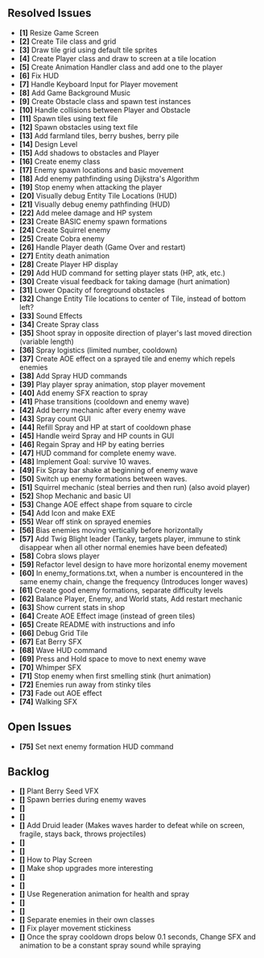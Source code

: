 ## Resolved Issues ##

- **[1]** Resize Game Screen
- **[2]** Create Tile class and grid
- **[3]** Draw tile grid using default tile sprites
- **[4]** Create Player class and draw to screen at a tile location
- **[5]** Create Animation Handler class and add one to the player
- **[6]** Fix HUD
- **[7]** Handle Keyboard Input for Player movement
- **[8]** Add Game Background Music
- **[9]** Create Obstacle class and spawn test instances
- **[10]** Handle collisions between Player and Obstacle
- **[11]** Spawn tiles using text file
- **[12]** Spawn obstacles using text file
- **[13]** Add farmland tiles, berry bushes, berry pile
- **[14]** Design Level
- **[15]** Add shadows to obstacles and Player
- **[16]** Create enemy class
- **[17]** Enemy spawn locations and basic movement
- **[18]** Add enemy pathfinding using Dijkstra's Algorithm
- **[19]** Stop enemy when attacking the player
- **[20]** Visually debug Entity Tile Locations (HUD)
- **[21]** Visually debug enemy pathfinding (HUD)
- **[22]** Add melee damage and HP system
- **[23]** Create BASIC enemy spawn formations
- **[24]** Create Squirrel enemy
- **[25]** Create Cobra enemy
- **[26]** Handle Player death (Game Over and restart)
- **[27]** Entity death animation
- **[28]** Create Player HP display
- **[29]** Add HUD command for setting player stats (HP, atk, etc.)
- **[30]** Create visual feedback for taking damage (hurt animation)
- **[31]** Lower Opacity of foreground obstacles
- **[32]** Change Entity Tile locations to center of Tile, instead of bottom left?
- **[33]** Sound Effects
- **[34]** Create Spray class
- **[35]** Shoot spray in opposite direction of player's last moved direction (variable length)
- **[36]** Spray logistics (limited number, cooldown)
- **[37]** Create AOE effect on a sprayed tile and enemy which repels enemies
- **[38]** Add Spray HUD commands
- **[39]** Play player spray animation, stop player movement
- **[40]** Add enemy SFX reaction to spray
- **[41]** Phase transitions (cooldown and enemy wave)
- **[42]** Add berry mechanic after every enemy wave
- **[43]** Spray count GUI
- **[44]** Refill Spray and HP at start of cooldown phase
- **[45]** Handle weird Spray and HP counts in GUI
- **[46]** Regain Spray and HP by eating berries
- **[47]** HUD command for complete enemy wave.
- **[48]** Implement Goal: survive 10 waves.
- **[49]** Fix Spray bar shake at beginning of enemy wave
- **[50]** Switch up enemy formations between waves.
- **[51]** Squirrel mechanic (steal berries and then run) (also avoid player)
- **[52]** Shop Mechanic and basic UI
- **[53]** Change AOE effect shape from square to circle
- **[54]** Add Icon and make EXE
- **[55]** Wear off stink on sprayed enemies
- **[56]** Bias enemies moving vertically before horizontally
- **[57]** Add Twig Blight leader (Tanky, targets player, immune to stink
disappear when all other normal enemies have been defeated)
- **[58]** Cobra slows player
- **[59]** Refactor level design to have more horizontal enemy movement
- **[60]** In enemy_formations.txt, when a number is encountered in the same enemy chain,
change the frequency (Introduces longer waves)
- **[61]** Create good enemy formations, separate difficulty levels
- **[62]** Balance Player, Enemy, and World stats, Add restart mechanic
- **[63]** Show current stats in shop
- **[64]** Create AOE Effect image (instead of green tiles)
- **[65]** Create README with instructions and info
- **[66]** Debug Grid Tile
- **[67]** Eat Berry SFX
- **[68]** Wave HUD command
- **[69]** Press and Hold space to move to next enemy wave
- **[70]** Whimper SFX
- **[71]** Stop enemy when first smelling stink (hurt animation)
- **[72]** Enemies run away from stinky tiles
- **[73]** Fade out AOE effect
- **[74]** Walking SFX

## Open Issues ##

- **[75]** Set next enemy formation HUD command

## Backlog ##

- **[]** Plant Berry Seed VFX
- **[]** Spawn berries during enemy waves
- **[]** 
- **[]** 
- **[]** Add Druid leader
(Makes waves harder to defeat while on screen, fragile, stays back, throws projectiles)
- **[]** 
- **[]** 
- **[]** How to Play Screen
- **[]** Make shop upgrades more interesting
- **[]** 
- **[]** 
- **[]** Use Regeneration animation for health and spray
- **[]** 
- **[]** 
- **[]** Separate enemies in their own classes
- **[]** Fix player movement stickiness
- **[]** Once the spray cooldown drops below 0.1 seconds,
Change SFX and animation to be a constant spray sound while spraying
